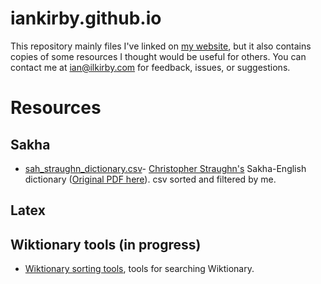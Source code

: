 # iankirby.github.io

This repository mainly files I've linked on [my website](https://iankirby.github.io/), but it also contains copies of some resources I thought would be useful for others. You can contact me at ian@ilkirby.com for feedback, issues, or suggestions.

# Resources

## Sakha

- [sah_straughn_dictionary.csv](Docs/sah_straughn_dictionary.csv)- [Christopher Straughn's](https://elegantlexicon.com/) Sakha-English dictionary ([Original PDF here](Docs/Straughn%20Sakha-English%20dictionary.pdf)).  csv sorted and filtered by me. 

## Latex

<!-- - [fixBib.pl](https://gitlab.com/ilkvm/tools/-/blob/main/projects/fixBib/README.md), a Perl script that replaces `title={`...`},` with `title={{`...`}}` (for capitalization in book and article titles). -->
<!-- - [texSpacing.py](texSpacing/texspacing.md), a Python script that makes sure linguex, figures, tables, and align environments are single spaced in an otherwise non-single spaced environment. -->

## Wiktionary tools (in progress)

- [Wiktionary sorting tools](gitlab-resources/wiktionary/wiktionary.md), tools for searching Wiktionary.
